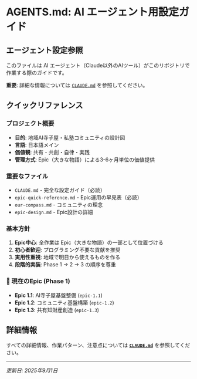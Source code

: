 # AGENTS.md: AI エージェント用設定ガイド

## エージェント設定参照

このファイルは AI エージェント（Claude以外のAIツール）がこのリポジトリで作業する際のガイドです。

**重要**: 詳細な情報については [`CLAUDE.md`](./CLAUDE.md) を参照してください。

## クイックリファレンス

### プロジェクト概要
- **目的**: 地域AI寺子屋・私塾コミュニティの設計図
- **言語**: 日本語メイン
- **価値観**: 共有・共創・自律・実践
- **管理方式**: Epic（大きな物語）による3-6ヶ月単位の価値提供

### 重要なファイル
- `CLAUDE.md` - 完全な設定ガイド（必読）
- `epic-quick-reference.md` - Epic運用の早見表（必読）
- `our-compass.md` - コミュニティの理念
- `epic-design.md` - Epic設計の詳細

### 基本方針
1. **Epic中心**: 全作業は Epic（大きな物語）の一部として位置づける
2. **初心者歓迎**: プログラミング不要な貢献を推奨
3. **実用性重視**: 地域で明日から使えるものを作る
4. **段階的実装**: Phase 1 → 2 → 3 の順序を尊重

### 🎯 現在のEpic (Phase 1)
- **Epic 1.1**: AI寺子屋基盤整備 (`epic-1.1`)
- **Epic 1.2**: コミュニティ基盤構築 (`epic-1.2`)  
- **Epic 1.3**: 共有知財産創造 (`epic-1.3`)

## 詳細情報

すべての詳細情報、作業パターン、注意点については **[`CLAUDE.md`](./CLAUDE.md)** を参照してください。

---
*更新日: 2025年9月1日*